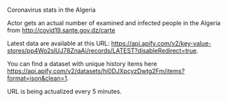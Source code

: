 
Coronavirus stats in the Algeria

Actor gets an actual number of examined and infected people in the Algeria from http://covid19.sante.gov.dz/carte

Latest data are available at this URL: https://api.apify.com/v2/key-value-stores/pp4Wo2slUJ78ZnaAi/records/LATEST?disableRedirect=true.

You can find a dataset with unique history items here https://api.apify.com/v2/datasets/hi0DJXpcyzDwtg2Fm/items?format=json&clean=1.

URL is being actualized every 5 minutes.
